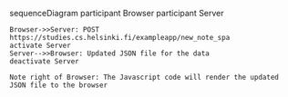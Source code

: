 sequenceDiagram
    participant Browser
    participant Server

    Browser->>Server: POST https://studies.cs.helsinki.fi/exampleapp/new_note_spa
    activate Server
    Server-->>Browser: Updated JSON file for the data
    deactivate Server

    Note right of Browser: The Javascript code will render the updated JSON file to the browser